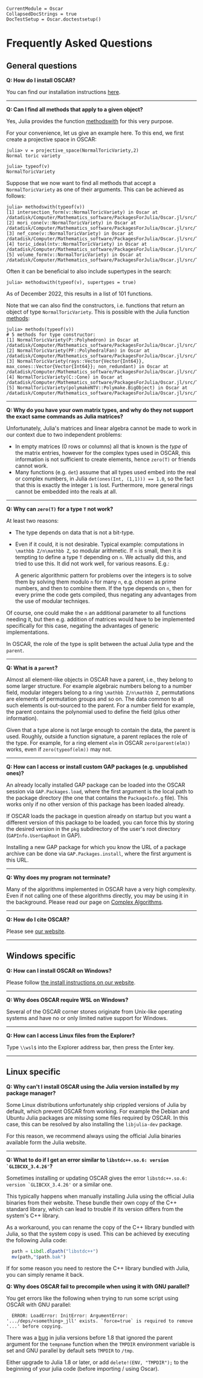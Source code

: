 ```@meta
CurrentModule = Oscar
CollapsedDocStrings = true
DocTestSetup = Oscar.doctestsetup()
```

# Frequently Asked Questions


## General questions

**Q: How do I install OSCAR?**

You can find our installation instructions [here](https://www.oscar-system.org/install/).

---

**Q: Can I find all methods that apply to a given object?**

Yes, Julia provides the function [methodswith](https://docs.julialang.org/en/v1/stdlib/InteractiveUtils/#InteractiveUtils.methodswith) for this very purpose.

For your convenience, let us give an example here. To this end, we first create a projective space in OSCAR:
```jldoctest
julia> v = projective_space(NormalToricVariety,2)
Normal toric variety

julia> typeof(v)
NormalToricVariety
```
Suppose that we now want to find all methods that accept a `NormalToricVariety` as one of their arguments.
This can be achieved as follows:
```julia-repl
julia> methodswith(typeof(v))
[1] intersection_form(v::NormalToricVariety) in Oscar at /datadisk/Computer/Mathematics_software/PackagesForJulia/Oscar.jl/src/ToricVarieties/CohomologyClasses/special_attributes.jl:101
[2] mori_cone(v::NormalToricVariety) in Oscar at /datadisk/Computer/Mathematics_software/PackagesForJulia/Oscar.jl/src/ToricVarieties/NormalToricVarieties/attributes.jl:976
[3] nef_cone(v::NormalToricVariety) in Oscar at /datadisk/Computer/Mathematics_software/PackagesForJulia/Oscar.jl/src/ToricVarieties/NormalToricVarieties/attributes.jl:953
[4] toric_ideal(ntv::NormalToricVariety) in Oscar at /datadisk/Computer/Mathematics_software/PackagesForJulia/Oscar.jl/src/ToricVarieties/NormalToricVarieties/attributes.jl:510
[5] volume_form(v::NormalToricVariety) in Oscar at /datadisk/Computer/Mathematics_software/PackagesForJulia/Oscar.jl/src/ToricVarieties/CohomologyClasses/special_attributes.jl:50
```
Often it can be beneficial to also include supertypes in the search:
```julia-repl
julia> methodswith(typeof(v), supertypes = true)
```
As of December 2022, this results in a list of 101 functions.

Note that we can also find the constructors, i.e. functions that return an object of type `NormalToricVariety`.
This is possible with the Julia function [methods](https://docs.julialang.org/en/v1/base/base/#Base.methods):
```julia-repl
julia> methods(typeof(v))
# 5 methods for type constructor:
[1] NormalToricVariety(P::Polyhedron) in Oscar at /datadisk/Computer/Mathematics_software/PackagesForJulia/Oscar.jl/src/ToricVarieties/NormalToricVarieties/constructors.jl:183
[2] NormalToricVariety(PF::PolyhedralFan) in Oscar at /datadisk/Computer/Mathematics_software/PackagesForJulia/Oscar.jl/src/ToricVarieties/NormalToricVarieties/constructors.jl:155
[3] NormalToricVariety(rays::Vector{Vector{Int64}}, max_cones::Vector{Vector{Int64}}; non_redundant) in Oscar at /datadisk/Computer/Mathematics_software/PackagesForJulia/Oscar.jl/src/ToricVarieties/NormalToricVarieties/constructors.jl:131
[4] NormalToricVariety(C::Cone) in Oscar at /datadisk/Computer/Mathematics_software/PackagesForJulia/Oscar.jl/src/ToricVarieties/NormalToricVarieties/constructors.jl:79
[5] NormalToricVariety(polymakeNTV::Polymake.BigObject) in Oscar at /datadisk/Computer/Mathematics_software/PackagesForJulia/Oscar.jl/src/ToricVarieties/NormalToricVarieties/constructors.jl:8
```

---

**Q: Why do you have your own matrix types, and why do they not support the exact same commands as Julia matrices?**

Unfortunately, Julia's matrices and linear algebra cannot be made to work in
our context due to two independent problems:
  - In empty matrices (0 rows or columns) all that is known is the *type* of
    the matrix entries, however for the complex types used in OSCAR, this
    information is not sufficient to create elements, hence `zero(T)` or
    friends cannot work.
  - Many functions (e.g. `det`) assume that all types used embed into the
    real or complex numbers, in Julia `det(ones(Int, (1,1))) == 1.0`, so the
    fact that this is exactly the integer `1`  is lost. Furthermore, more
    general rings cannot be embedded into the reals at all.
  
---

**Q: Why can `zero(T)` for a type `T` not work?**

At least two reasons:
  - The type depends on data that is not a bit-type.
  - Even if it could, it is not desirable. Typical example: computations in
    ``\mathbb Z/n\mathbb Z``, so modular arithmetic. If ``n`` is small, then it is tempting to
    define a type `T` depending on ``n``. We actually did this, and tried to
    use this. It did not work well, for various reasons. E.g.:

    A generic algorithmic pattern for problems over the integers is to solve
    them by solving them modulo ``n`` for many ``n``, e.g. chosen as prime
    numbers, and then to combine them. If the type depends on ``n``, then for
    every prime the code gets compiled, thus negating any advantages from the
    use of modular techniqes.

Of course, one could make the ``n`` an additional parameter to all functions
needing it, but then e.g. addition of matrices would have to be implemented
specifically for this case, negating the advantages of generic
implementations.

In OSCAR, the role of the type is split between the actual Julia type and the
`parent`.

---

**Q: What is a `parent`?**

Almost all element-like objects in OSCAR have a parent, i.e., they belong to
some larger structure. For example algebraic numbers belong to a number field,
modular integers belong to a ring ``\mathbb Z/n\mathbb Z``, permutations are elements of
permutation groups and so on. The data common to all such elements is
out-sourced to the parent. For a number field for example, the parent contains
the polynomial used to define the field (plus other information).

Given that a type alone is not large enough to contain the data, the parent is
used. Roughly, outside a function signature, a parent replaces the role of the
type. For example, for a ring element `elm` in OSCAR `zero(parent(elm))` works,
even if `zero(typeof(elm))` may not.

---

**Q: How can I access or install custom GAP packages (e.g. unpublished ones)?**

An already locally installed GAP package can be loaded into the OSCAR session
via `GAP.Packages.load`, where the first argument is the local path to the
package directory (the one that contains the `PackageInfo.g` file).
This works only if no other version of this package has been loaded already.

If OSCAR loads the package in question already on startup
but you want a different version of this package to be loaded,
you can force this by storing the desired version in the `pkg` subdirectory
of the user's root directory (`GAPInfo.UserGapRoot` in GAP).

Installing a new GAP package for which you know the URL of a package archive
can be done via `GAP.Packages.install`, where the first argument is this URL.

---

**Q: Why does my program not terminate?**

Many of the algorithms implemented in OSCAR have a very high complexity. Even
if not calling one of these algorithms directly, you may be using it in the
background. Please read our page on [Complex Algorithms](@ref).

---

**Q: How do I cite OSCAR?**

Please see [our website](https://www.oscar-system.org/credits/Citing-OSCAR/).

---
## Windows specific

**Q: How can I install OSCAR on Windows?**

Please follow [the install instructions on our website](https://www.oscar-system.org/install/).

---

**Q: Why does OSCAR require WSL on Windows?**

Several of the OSCAR corner stones originate from Unix-like operating
systems and have no or only limited native support for Windows.

---

**Q: How can I access Linux files from the Explorer?**

Type `\\wsl$` into the Explorer address bar, then press the Enter key.

---

## Linux specific

**Q: Why can't I install OSCAR using the Julia version installed by my package manager?**

Some Linux distributions unfortunately ship crippled versions of Julia by
default, which prevent OSCAR from working. For example the Debian and Ubuntu
Julia packages are missing some files required by OSCAR. In this case, this can
be resolved by also installing the `libjulia-dev` package.

For this reason, we recommend always using the official Julia binaries
available form the Julia website.

---

**Q: What to do if I get an error similar to ```libstdc++.so.6: version `GLIBCXX_3.4.26'```?**

Sometimes installing or updating OSCAR gives the error ```libstdc++.so.6:
version `GLIBCXX_3.4.26'``` or a similar one.

This typically happens when manually installing Julia using the official Julia
binaries from their website. These bundle their own copy of the C++ standard
library, which can lead to trouble if its version differs from the system's C++
library.

As a workaround, you can rename the copy of the C++ library bundled with Julia,
so that the system copy is used. This can be achieved by executing the
following Julia code:
```julia
  path = Libdl.dlpath("libstdc++")
  mv(path,"$path.bak")
```

If for some reason you need to restore the C++ library bundled with Julia, you
can simply rename it back.

**Q: Why does OSCAR fail to precompile when using it with GNU parallel?**

You get errors like the following when trying to run some script using OSCAR
with GNU parallel:
```
  ERROR: LoadError: InitError: ArgumentError: '.../deps/<something>_jll' exists. `force=true` is required to remove '...' before copying.
```

There was a [bug](https://github.com/JuliaLang/julia/issues/35343) in julia
versions before 1.8 that ignored the parent argument for the `tempname`
function when the `TMPDIR` environment variable is set and GNU parallel by
default sets `TMPDIR` to `/tmp`.

Either upgrade to Julia 1.8 or later, or add `delete!(ENV, "TMPDIR");` to the
beginning of your julia code (before importing / using Oscar).
